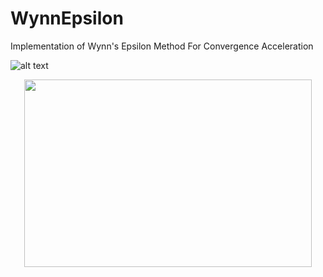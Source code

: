 # WynnEpsilon
Implementation of Wynn's Epsilon Method For Convergence Acceleration

![alt text](https://wikimedia.org/api/rest_v1/media/math/render/svg/cfa16105f38678c4b8151cd1ac1cd1a0a8d219c6 "Logo Title Text 1")

<p align="center">
  <img width="460" height="300" src="https://wikimedia.org/api/rest_v1/media/math/render/svg/cfa16105f38678c4b8151cd1ac1cd1a0a8d219c6">
</p>
